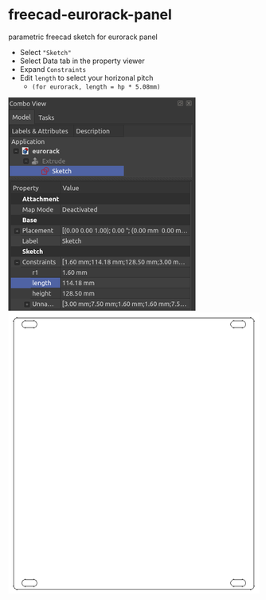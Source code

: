 # freecad-eurorack-panel
parametric freecad sketch for eurorack panel

* Select ```"Sketch"```
* Select Data tab in the property viewer
* Expand ```Constraints```
* Edit ```length``` to select your horizonal pitch 
  * ```(for eurorack, length = hp * 5.08mm)```

![parameters](images/eurorack-sketch-params.png)
![sketch](images/eurorack-sketch.png)
